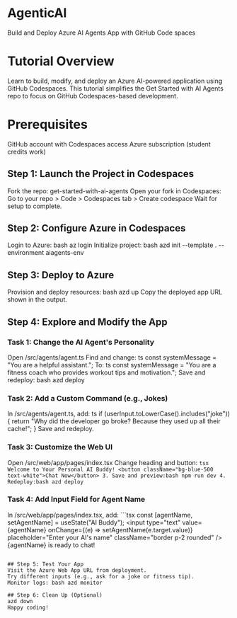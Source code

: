 # AgenticAI
Build and Deploy Azure AI Agents App with GitHub Code spaces

# Tutorial Overview
Learn to build, modify, and deploy an Azure AI-powered application using GitHub Codespaces. This tutorial simplifies the Get Started with AI Agents repo to focus on GitHub Codespaces-based development.

# Prerequisites
GitHub account with Codespaces access
Azure subscription (student credits work)

## Step 1: Launch the Project in Codespaces
Fork the repo: get-started-with-ai-agents
Open your fork in Codespaces:
Go to your repo > Code > Codespaces tab > Create codespace
Wait for setup to complete.

## Step 2: Configure Azure in Codespaces
Login to Azure: bash az login
Initialize project: bash azd init --template . --environment aiagents-env

## Step 3: Deploy to Azure
Provision and deploy resources: bash azd up
Copy the deployed app URL shown in the output.

## Step 4: Explore and Modify the App

### Task 1: Change the AI Agent's Personality
Open /src/agents/agent.ts
Find and change: ts const systemMessage = "You are a helpful assistant."; To: ts const systemMessage = "You are a fitness coach who provides workout tips and motivation.";
Save and redeploy: bash azd deploy

### Task 2: Add a Custom Command (e.g., Jokes)
In /src/agents/agent.ts, add: ts if (userInput.toLowerCase().includes("joke")) { return "Why did the developer go broke? Because they used up all their cache!"; }
Save and redeploy.

### Task 3: Customize the Web UI
Open /src/web/app/pages/index.tsx
Change heading and button: ```tsx
Welcome to Your Personal AI Buddy!
<button className="bg-blue-500 text-white">Chat Now</button> 3. Save and preview:bash npm run dev 4. Redeploy:bash azd deploy ```

### Task 4: Add Input Field for Agent Name
In /src/web/app/pages/index.tsx, add: ```tsx const [agentName, setAgentName] = useState("AI Buddy"); <input type="text" value={agentName} onChange={(e) => setAgentName(e.target.value)} placeholder="Enter your AI's name" className="border p-2 rounded" />
{agentName} is ready to chat!
``` 2. Save and redeploy.

## Step 5: Test Your App
Visit the Azure Web App URL from deployment.
Try different inputs (e.g., ask for a joke or fitness tip).
Monitor logs: bash azd monitor

## Step 6: Clean Up (Optional)
azd down
Happy coding!
